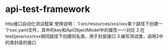 # api-test-framework
http接口自动化测试框架
使用说明：
1.src/resources/xxx/xxx某个路径下创建一个xxx.yaml文件，其中的key和ApiObjectModel中的属性一一对应
2.在test/java/xxx/xxx相同路径下创建同名类，用于封装接口
3.编写测试类，调用2中的类封装的接口

